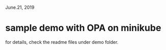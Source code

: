 
June.21, 2019

# sample demo with OPA on minikube


for details, check the readme files under demo folder.
